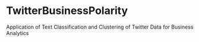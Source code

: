 # TwitterBusinessPolarity
Application of Text Classification and Clustering of Twitter Data for Business Analytics
